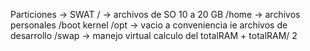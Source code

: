 Particiones -> SWAT
/ -> archivos de SO 10 a 20 GB
/home -> archivos personales
/boot kernel
/opt -> vacio a conveniencia ie archivos de desarrollo
/swap -> manejo virtual calculo del totalRAM + totalRAM/ 2

